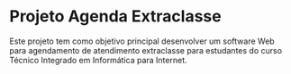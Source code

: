 # Projeto Agenda Extraclasse
Este projeto tem como objetivo principal 
desenvolver um software Web para agendamento 
de atendimento extraclasse para estudantes 
do curso Técnico Integrado em Informática 
para Internet.
